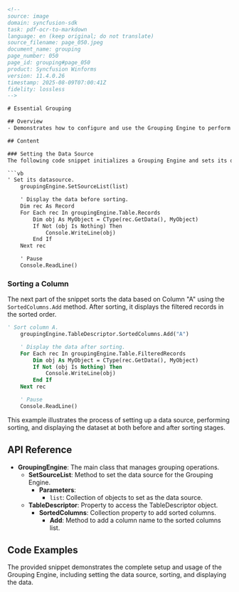 ```html
<!-- 
source: image
domain: syncfusion-sdk
task: pdf-ocr-to-markdown
language: en (keep original; do not translate)
source_filename: page_050.jpeg
document_name: grouping
page_number: 050
page_id: grouping#page_050
product: Syncfusion Winforms
version: 11.4.0.26
timestamp: 2025-08-09T07:00:41Z
fidelity: lossless
-->

# Essential Grouping

## Overview
- Demonstrates how to configure and use the Grouping Engine to perform essential grouping operations in a dataset.

## Content

### Setting the Data Source
The following code snippet initializes a Grouping Engine and sets its data source using the `SetSourceList` method. It then iterates through the records of the Table, printing each object to the console.

```vb
' Set its datasource.
    groupingEngine.SetSourceList(list)

    ' Display the data before sorting.
    Dim rec As Record
    For Each rec In groupingEngine.Table.Records
        Dim obj As MyObject = CType(rec.GetData(), MyObject)
        If Not (obj Is Nothing) Then
            Console.WriteLine(obj)
        End If
    Next rec

    ' Pause
    Console.ReadLine()
```

### Sorting a Column
The next part of the snippet sorts the data based on Column "A" using the `SortedColumns.Add` method. After sorting, it displays the filtered records in the sorted order.

```vb
' Sort column A.
    groupingEngine.TableDescriptor.SortedColumns.Add("A")

    ' Display the data after sorting.
    For Each rec In groupingEngine.Table.FilteredRecords
        Dim obj As MyObject = CType(rec.GetData(), MyObject)
        If Not (obj Is Nothing) Then
            Console.WriteLine(obj)
        End If
    Next rec

    ' Pause
    Console.ReadLine()
```

This example illustrates the process of setting up a data source, performing sorting, and displaying the dataset at both before and after sorting stages.

## API Reference
- **GroupingEngine**: The main class that manages grouping operations.
  - **SetSourceList**: Method to set the data source for the Grouping Engine.
    - **Parameters**:
      - `list`: Collection of objects to set as the data source.
  - **TableDescriptor**: Property to access the TableDescriptor object.
    - **SortedColumns**: Collection property to add sorted columns.
      - **Add**: Method to add a column name to the sorted columns list.

## Code Examples

The provided snippet demonstrates the complete setup and usage of the Grouping Engine, including setting the data source, sorting, and displaying the data.

<!-- tags: [syncfusion, winforms, grouping, datahandling, tabledescriptor, group, sort] keywords: [groupingengine, sortedcolumns, filtering, records, display, sort, pause, console, data, source, table, descriptor, add] -->
```